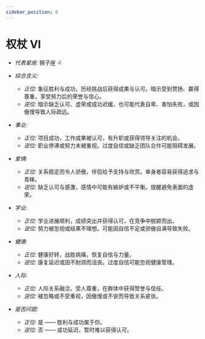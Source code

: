 ```yaml
---
sidebar_position: 6
---
```


# 权杖 VI

- *代表星座:* 狮子座 ♌️
- *综合含义:* 
  - *正位:* 象征胜利与成功，历经挑战后获得成果与认可。暗示受到赞扬、赢得尊重，享受努力后的荣誉与信心。
  - *逆位:* 暗示缺乏认可、虚荣或成功迟缓。也可能代表自卑、害怕失败，或因傲慢导致人际疏远。
    
- *事业:* 
  - *正位:* 项目成功，工作成果被认可，有升职或获得领导关注的机会。
  - *逆位:* 职业停滞或努力未被重视。过度自信或缺乏团队合作可能阻碍发展。
    
- *爱情:* 
  - *正位:* 关系稳定而令人骄傲，伴侣给予支持与欣赏。单身者容易获得追求与青睐。
  - *逆位:* 缺乏认可与感激，感情中可能有嫉妒或不平衡。提醒避免表面的虚荣。
    
- *学业:* 
  - *正位:* 学业进展顺利，成绩突出并获得认可，在竞争中脱颖而出。
  - *逆位:* 努力被忽视或结果不理想。可能因自信不足或骄傲自满导致失败。
    
- *健康:* 
  - *正位:* 健康好转，战胜病痛，恢复自信与力量。
  - *逆位:* 康复延迟或因不耐烦而沮丧。过度自信可能忽视健康管理。
    
- *人际:* 
  - *正位:* 人际关系融洽，受人尊重，在群体中获得赞誉与信任。
  - *逆位:* 被忽略或不受重视，因傲慢或不安而导致关系紧张。

    
- *是否问题:* 
  - *正位:* 是 —— 胜利与成功属于你。
  - *逆位:* 否 —— 成功延迟，暂时难以获得认可。
